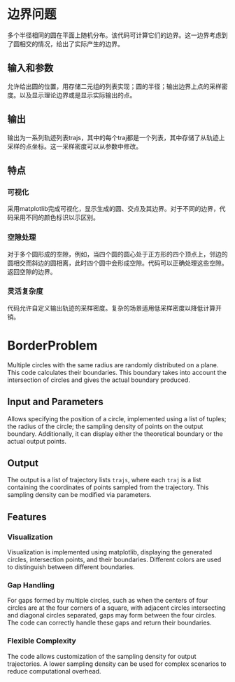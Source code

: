 # 边界问题
多个半径相同的圆在平面上随机分布。该代码可计算它们的边界。这一边界考虑到了圆相交的情况，给出了实际产生的边界。
## 输入和参数
允许给出圆的位置，用存储二元组的列表实现；圆的半径；输出边界上点的采样密度。以及显示理论边界或是显示实际输出的点。
## 输出
输出为一系列轨迹列表trajs，其中的每个traj都是一个列表，其中存储了从轨迹上采样的点坐标。这一采样密度可以从参数中修改。
## 特点
### 可视化
采用matplotlib完成可视化，显示生成的圆、交点及其边界。对于不同的边界，代码采用不同的颜色标识以示区别。
### 空隙处理
对于多个圆形成的空隙，例如，当四个圆的圆心处于正方形的四个顶点上，邻边的圆相交而斜边的圆相离，此时四个圆中会形成空隙。代码可以正确处理这些空隙。返回空隙的边界。
### 灵活复杂度
代码允许自定义输出轨迹的采样密度。复杂的场景适用低采样密度以降低计算开销。

# BorderProblem
Multiple circles with the same radius are randomly distributed on a plane. This code calculates their boundaries. This boundary takes into account the intersection of circles and gives the actual boundary produced.
## Input and Parameters
Allows specifying the position of a circle, implemented using a list of tuples; the radius of the circle; the sampling density of points on the output boundary. Additionally, it can display either the theoretical boundary or the actual output points.
## Output
The output is a list of trajectory lists `trajs`, where each `traj` is a list containing the coordinates of points sampled from the trajectory. This sampling density can be modified via parameters.
## Features
### Visualization
Visualization is implemented using matplotlib, displaying the generated circles, intersection points, and their boundaries. Different colors are used to distinguish between different boundaries.
### Gap Handling
For gaps formed by multiple circles, such as when the centers of four circles are at the four corners of a square, with adjacent circles intersecting and diagonal circles separated, gaps may form between the four circles. The code can correctly handle these gaps and return their boundaries.
### Flexible Complexity
The code allows customization of the sampling density for output trajectories. A lower sampling density can be used for complex scenarios to reduce computational overhead.
